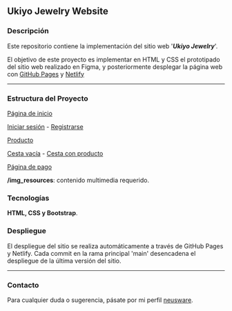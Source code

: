 ## Ukiyo Jewelry Website

### Descripción

Este repositorio contiene la implementación del sitio web '***Ukiyo Jewelry***'. 

El objetivo de este proyecto es implementar en HTML y CSS el prototipado del sitio web realizado en Figma, y posteriormente desplegar la página web con [GitHub Pages](https://neusware.github.io/ukiyo-production/landing.html) y [Netlify](https://ukiyo-production.netlify.app/landing)


___

### Estructura del Proyecto
[Página de inicio](https://neusware.github.io/ukiyo-production/landing.html)

[Iniciar sesión](https://neusware.github.io/ukiyo-production/login.html) - [Registrarse](https://neusware.github.io/ukiyo-production/signup.html)

[Producto](https://neusware.github.io/ukiyo-production/product-view.html)

[Cesta vacía](https://neusware.github.io/ukiyo-production/empy_cart.html) - [Cesta con producto](product-cart.html)

[Página de pago](https://neusware.github.io/ukiyo-production/payment.html)

 
      
**/img_resources**: contenido multimedia requerido.


### Tecnologías

**HTML, CSS y Bootstrap**.

### Despliegue

El despliegue del sitio se realiza automáticamente a través de GitHub Pages y Netlify. Cada commit en la rama principal 'main' desencadena el despliegue de la última versión del sitio.


___


### Contacto

Para cualquier duda o sugerencia, pásate por mi perfil [neusware](https://github.com/neusware).
